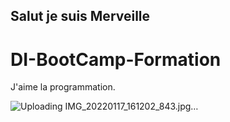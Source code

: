 ## Salut je suis Merveille 

# DI-BootCamp-Formation

J'aime la programmation.

![Uploading IMG_20220117_161202_843.jpg…]()


